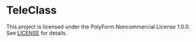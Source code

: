 # TeleClass

This project is licensed under the PolyForm Noncommercial License 1.0.0.  
See [LICENSE](LICENSE) for details.
